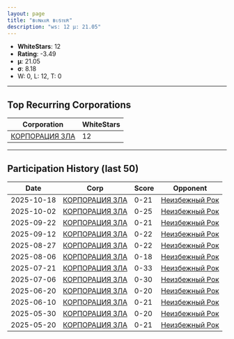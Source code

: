 ```yaml
---
layout: page
title: "ʙᴜɴᴋᴇʀ ʙᴜsᴛᴇʀ"
description: "ws: 12 μ: 21.05"
---
```

- **WhiteStars**: 12
- **Rating**: -3.49
- **μ**: 21.05  
- **σ**: 8.18
- W: 0, L: 12, T: 0

---

## Top Recurring Corporations

| Corporation | WhiteStars |
| --- | --- |
| [КОРПОРАЦИЯ ЗЛА](https://ws.tsl.rocks/corp/a62e0c19a9f2c6c172eaf34ce61be29e3e248e7cf2c0cbfe93bcb2f03a7501da/) | 12 |

---

## Participation History (last 50)

| Date | Corp | Score | Opponent |
| --- | --- | --- | --- |
| 2025-10-18 | [КОРПОРАЦИЯ ЗЛА](https://ws.tsl.rocks/corp/a62e0c19a9f2c6c172eaf34ce61be29e3e248e7cf2c0cbfe93bcb2f03a7501da/) | 0-21 | [Неизбежный Рок](https://ws.tsl.rocks/corp/a075d54242806374b2fc020c48e0e4ab4077ac72faeeae7568400e0e48790289/) |
| 2025-10-02 | [КОРПОРАЦИЯ ЗЛА](https://ws.tsl.rocks/corp/a62e0c19a9f2c6c172eaf34ce61be29e3e248e7cf2c0cbfe93bcb2f03a7501da/) | 0-25 | [Неизбежный Рок](https://ws.tsl.rocks/corp/a075d54242806374b2fc020c48e0e4ab4077ac72faeeae7568400e0e48790289/) |
| 2025-09-22 | [КОРПОРАЦИЯ ЗЛА](https://ws.tsl.rocks/corp/a62e0c19a9f2c6c172eaf34ce61be29e3e248e7cf2c0cbfe93bcb2f03a7501da/) | 0-21 | [Неизбежный Рок](https://ws.tsl.rocks/corp/a075d54242806374b2fc020c48e0e4ab4077ac72faeeae7568400e0e48790289/) |
| 2025-09-12 | [КОРПОРАЦИЯ ЗЛА](https://ws.tsl.rocks/corp/a62e0c19a9f2c6c172eaf34ce61be29e3e248e7cf2c0cbfe93bcb2f03a7501da/) | 0-22 | [Неизбежный Рок](https://ws.tsl.rocks/corp/a075d54242806374b2fc020c48e0e4ab4077ac72faeeae7568400e0e48790289/) |
| 2025-08-27 | [КОРПОРАЦИЯ ЗЛА](https://ws.tsl.rocks/corp/a62e0c19a9f2c6c172eaf34ce61be29e3e248e7cf2c0cbfe93bcb2f03a7501da/) | 0-22 | [Неизбежный Рок](https://ws.tsl.rocks/corp/a075d54242806374b2fc020c48e0e4ab4077ac72faeeae7568400e0e48790289/) |
| 2025-08-06 | [КОРПОРАЦИЯ ЗЛА](https://ws.tsl.rocks/corp/a62e0c19a9f2c6c172eaf34ce61be29e3e248e7cf2c0cbfe93bcb2f03a7501da/) | 0-18 | [Неизбежный Рок](https://ws.tsl.rocks/corp/a075d54242806374b2fc020c48e0e4ab4077ac72faeeae7568400e0e48790289/) |
| 2025-07-21 | [КОРПОРАЦИЯ ЗЛА](https://ws.tsl.rocks/corp/a62e0c19a9f2c6c172eaf34ce61be29e3e248e7cf2c0cbfe93bcb2f03a7501da/) | 0-33 | [Неизбежный Рок](https://ws.tsl.rocks/corp/a075d54242806374b2fc020c48e0e4ab4077ac72faeeae7568400e0e48790289/) |
| 2025-07-06 | [КОРПОРАЦИЯ ЗЛА](https://ws.tsl.rocks/corp/a62e0c19a9f2c6c172eaf34ce61be29e3e248e7cf2c0cbfe93bcb2f03a7501da/) | 0-30 | [Неизбежный Рок](https://ws.tsl.rocks/corp/a075d54242806374b2fc020c48e0e4ab4077ac72faeeae7568400e0e48790289/) |
| 2025-06-20 | [КОРПОРАЦИЯ ЗЛА](https://ws.tsl.rocks/corp/a62e0c19a9f2c6c172eaf34ce61be29e3e248e7cf2c0cbfe93bcb2f03a7501da/) | 0-20 | [Неизбежный Рок](https://ws.tsl.rocks/corp/a075d54242806374b2fc020c48e0e4ab4077ac72faeeae7568400e0e48790289/) |
| 2025-06-10 | [КОРПОРАЦИЯ ЗЛА](https://ws.tsl.rocks/corp/a62e0c19a9f2c6c172eaf34ce61be29e3e248e7cf2c0cbfe93bcb2f03a7501da/) | 0-21 | [Неизбежный Рок](https://ws.tsl.rocks/corp/a075d54242806374b2fc020c48e0e4ab4077ac72faeeae7568400e0e48790289/) |
| 2025-05-30 | [КОРПОРАЦИЯ ЗЛА](https://ws.tsl.rocks/corp/a62e0c19a9f2c6c172eaf34ce61be29e3e248e7cf2c0cbfe93bcb2f03a7501da/) | 0-20 | [Неизбежный Рок](https://ws.tsl.rocks/corp/a075d54242806374b2fc020c48e0e4ab4077ac72faeeae7568400e0e48790289/) |
| 2025-05-20 | [КОРПОРАЦИЯ ЗЛА](https://ws.tsl.rocks/corp/a62e0c19a9f2c6c172eaf34ce61be29e3e248e7cf2c0cbfe93bcb2f03a7501da/) | 0-21 | [Неизбежный Рок](https://ws.tsl.rocks/corp/a075d54242806374b2fc020c48e0e4ab4077ac72faeeae7568400e0e48790289/) |